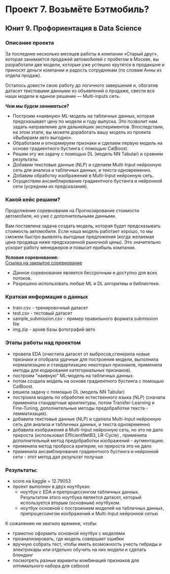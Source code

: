 # Проект 7. Возьмёте Бэтмобиль?   
##  Юнит 9. Профориентация в Data Science 


### Описание проекта  
За последние несколько месяцев работы в компании «Старый друг», которая занимается продажей автомобилей с пробегом в Москве, вы разработали две модели, которые уже успешно крутятся в продакшне и приносят деньги компании и радость сотрудникам (по словам Анны из отдела продаж).

Осталось довести свою работу до логичного завершения и, обогатив датасет текстовыми данными из объявлений о продаже, свести все наши модели в единое решение — Multi-inputs сеть.  

***Чем мы будем заниматься?***  

- Построим «наивную» ML-модель на табличных данных, которая предсказывает цену по модели и году выпуска. Это позволит нам задать направление для дальнейших экспериментов. Впоследствии, на этом этапе, вы можете доработать вашу модель из проекта «Выбираем авто выгодно».  
- Обработаем и отнормируем признаки и сделаем первую модель на основе градиентного бустинга с помощью CatBoost.
- Решим эту же задачу с помощью DL (модель NN Tabular) и сравним результаты.
- Добавим текстовые данные (NLP) и сделаем Multi-Input нейронную сеть для анализа и табличных данных, и текста одновременно.
- Добавим обработку изображений в Multi-Input нейронную сеть.
- Осуществим ансамблирование градиентного бустинга и нейронной сети (усредним их предсказания).  

### Какой кейс решаем?
Продолжение соревнования на Прогнозирование стоимости автомобиля, но уже с дополнительными данными.

Вам поставлена задача создать модель, которая будет предсказывать стоимость автомобиля.
Если наша модель работает хорошо, то мы сможем быстро выявлять выгодные предложения (когда желаемая цена продавца ниже предсказанной рыночной цены). Это значительно ускорит работу менеджеров и повысит прибыль компании.  

**Условия соревнования:**  
[Ссылка на закрытое соревнование](https://www.kaggle.com/c/sf-dst-car-price-prediction-part2)  

- Данное соревнование является бессрочным и доступно для всех потоков.
- Разрешено использовать любые ML и DL алгоритмы и библиотеки.

### Краткая информация о данных

- train.csv - тренировочный датасет
- test.csv - тестовый датасет
- sample_submission.csv - пример правильного формата submission file
- img.zip - архив базы фотографий авто  

### Этапы работы над проектом  

- провела EDA (очиcтила датасет от выбросов,сгенерила новые признаки и отобрала удачные для построения модели, выполнила нормализацию и стандартизацию некоторых признаков, применила методы для кодирования категориальных признаков).
- построим "наивную" ML-модель на табличных данных.
- потом создала модель на основе градиентного бустинга с помощью CatBoost.
- решила задачу с помощью DL (модель NN Tabular)
- построила модель по обработке естественного языка (NLP) (сначала применила стандартные архитектуры, потом Transfer-Learning и Fine-Tuning, дополнительные методы предобработки текста - лемматизация).
- добавила текстовые данные (NLP) и сделала Multi-Input нейронную сеть для анализа и табличных данных, и текста одновременно
- добавила изображения в Multi-Input нейронную сеть, но это не дало прироста (использовал EfficientNetB3, LR-Cycle) , применила дополнительный метод предобработки изображений - аугментацию.
- применила метод проброса критерия, но прироста это не дало
- применила ансамблирование градиентного бустинга и нейронной сети - этот метод дал результат получше

### Результаты:  
- score на kaggle = 12.79053 
- проект выполнен в двух ноутбуках:
  - ноутбук с EDA и препроцессингом табличных данных. Результатом этого ноутбука является датасет, который используется вторым (основным) ноутбуком.
  - ноутбук основной с построением моделей на табличных данных, препроцессингом изображений и Multi-Input нейронной сетью 


К сожалению не хватило времени, чтобы:
- грамотно оформить основной ноутбук с моделями
- проанализировать, где модель совершает ошибки
- вручную собрать тест, чтобы иметь возможность учесть гибриды и электрокары или отдельно обучить на них модели и сделать блендинг
- посмотреть разные варианты комбинаций признаков для оптимального набора для catboost  
